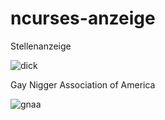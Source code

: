 # ncurses-anzeige
Stellenanzeige

![dick](https://c8.alamy.com/comp/2F71TH8/young-caucasian-woman-holding-germany-flag-and-passport-smiling-and-laughing-hard-out-loud-because-funny-crazy-joke-2F71TH8.jpg)

Gay Nigger Association of America

![gnaa](https://upload.wikimedia.org/wikipedia/commons/9/97/Gnaa-logo.png)

